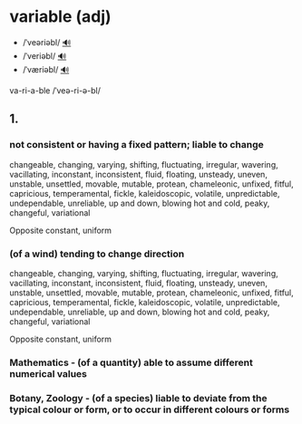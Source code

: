 # variable (adj)

- /ˈveəriəbl/ [🔊](https://www.oxfordlearnersdictionaries.com/media/english/uk_pron/v/var/varia/variable__gb_4.mp3)
- /ˈveriəbl/ [🔊](https://www.oxfordlearnersdictionaries.com/media/english/us_pron/v/var/varia/variable__us_1.mp3)
- /ˈværiəbl/ [🔊](https://www.oxfordlearnersdictionaries.com/media/english/us_pron/v/var/varia/variable__us_2.mp3)

va-ri-a-ble /ˈveə-ri-ə-bl/

## 1.

### not consistent or having a fixed pattern; liable to change

changeable, changing, varying, shifting, fluctuating, irregular, wavering, vacillating, inconstant, inconsistent, fluid, floating, unsteady, uneven, unstable, unsettled, movable, mutable, protean, chameleonic, unfixed, fitful, capricious, temperamental, fickle, kaleidoscopic, volatile, unpredictable, undependable, unreliable, up and down, blowing hot and cold, peaky, changeful, variational

Opposite constant, uniform

### (of a wind) tending to change direction

changeable, changing, varying, shifting, fluctuating, irregular, wavering, vacillating, inconstant, inconsistent, fluid, floating, unsteady, uneven, unstable, unsettled, movable, mutable, protean, chameleonic, unfixed, fitful, capricious, temperamental, fickle, kaleidoscopic, volatile, unpredictable, undependable, unreliable, up and down, blowing hot and cold, peaky, changeful, variational

Opposite constant, uniform

### Mathematics - (of a quantity) able to assume different numerical values

### Botany, Zoology - (of a species) liable to deviate from the typical colour or form, or to occur in different colours or forms